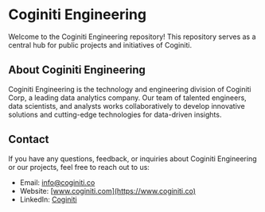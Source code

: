 # Coginiti Engineering

Welcome to the Coginiti Engineering repository! This repository serves as a central hub for public projects and initiatives of Coginiti.

## About Coginiti Engineering

Coginiti Engineering is the technology and engineering division of Coginiti Corp, a leading data analytics company. Our team of talented engineers, data scientists, and analysts works collaboratively to develop innovative solutions and cutting-edge technologies for data-driven insights.


## Contact

If you have any questions, feedback, or inquiries about Coginiti Engineering or our projects, feel free to reach out to us:

- Email: info@coginiti.co
- Website: [www.coginiti.com](https://www.coginiti.co)
- LinkedIn: [Coginiti](https://www.linkedin.com/company/coginiti/)



